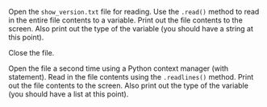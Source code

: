 Open the `show_version.txt` file for reading. Use the `.read()` method to read in the entire file contents to a variable. Print out the file contents to the screen. Also print out the type of the variable (you should have a string at this point).

Close the file.

Open the file a second time using a Python context manager (with statement). Read in the file contents using the `.readlines()` method. Print out the file contents to the screen. Also print out the type of the variable (you should have a list at this point).
